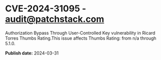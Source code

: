 # CVE-2024-31095 - audit@patchstack.com

Authorization Bypass Through User-Controlled Key vulnerability in Ricard Torres Thumbs Rating.This issue affects Thumbs Rating: from n/a through 5.1.0.



**Publish date:** 2024-03-31
